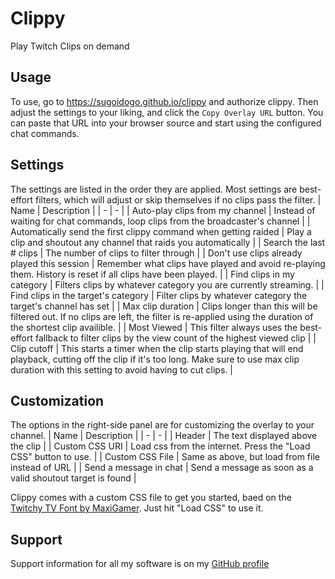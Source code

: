 # Clippy
Play Twitch Clips on demand
## Usage
To use, go to https://sugoidogo.github.io/clippy and authorize clippy.
Then adjust the settings to your liking, and click the `Copy Overlay URL` button.
You can paste that URL into your browser source and start using the configured chat commands.
## Settings
The settings are listed in the order they are applied.
Most settings are best-effort filters, which will adjust or skip themselves if no clips pass the filter.
| Name | Description |
|   -  |   -   |
| Auto-play clips from my channel | Instead of waiting for chat commands, loop clips from the broadcaster's channel |
| Automatically send the first clippy command when getting raided | Play a clip and shoutout any channel that raids you automatically |
| Search the last # clips | The number of clips to filter through |
| Don't use clips already played this session | Remember what clips have played and avoid re-playing them. History is reset if all clips have been played. |
| Find clips in my category | Filters clips by whatever category you are currently streaming. |
| Find clips in the target's category | Filter clips by whatever category the target's channel has set |
| Max clip duration  | Clips longer than this will be filtered out. If no clips are left, the filter is re-applied using the duration of the shortest clip availible. |
| Most Viewed  | This filter always uses the best-effort fallback to filter clips by the view count of the highest viewed clip |
| Clip cutoff | This starts a timer when the clip starts playing that will end playback, cutting off the clip if it's too long. Make sure to use max clip duration with this setting to avoid having to cut clips. |
## Customization
The options in the right-side panel are for customizing the overlay to your channel.
| Name | Description |
| - | - |
| Header | The text displayed above the clip |
| Custom CSS URI | Load css from the internet. Press the "Load CSS" button to use. |
| Custom CSS File | Same as above, but load from file instead of URL |
| Send a message in chat | Send a message as soon as a valid shoutout target is found |

Clippy comes with a custom CSS file to get you started, baed on the [Twitchy TV Font by MaxiGamer](https://www.deviantart.com/maxigamer/art/Twitchy-TV-FONT-594450410). Just hit "Load CSS" to use it.
## Support
Support information for all my software is on my [GitHub profile](https://github.com/sugoidogo)
